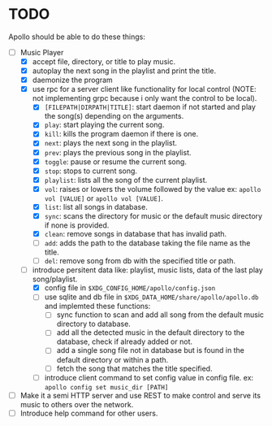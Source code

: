 # TODO
Apollo should be able to do these things:
- [ ] Music Player
  - [x] accept file, directory, or title to play music.
  - [x] autoplay the next song in the playlist and print the title.
  - [x] daemonize the program
  - [x] use rpc for a server client like functionality for local control (NOTE: not implementing grpc because i only want the control to be local).
    - [x] `[FILEPATH|DIRPATH|TITLE]`: start daemon if not started and play the song(s) depending on the arguments.
    - [x] `play`: start playing the current song.
    - [x] `kill`: kills the program daemon if there is one.
    - [x] `next`: plays the next song in the playlist.
    - [x] `prev`: plays the previous song in the playlist.
    - [x] `toggle`: pause or resume the current song.
    - [x] `stop`: stops to current song.
    - [x] `playlist`: lists all the song of the current playlist.
    - [x] `vol`: raises or lowers the volume followed by the value ex: `apollo vol [VALUE]` or `apollo vol [VALUE]`.
    - [x] `list`: list all songs in database.
    - [x] `sync`: scans the directory for music or the default music directory if none is provided.
    - [x] `clean`: remove songs in database that has invalid path.
    - [ ] `add`: adds the path to the database taking the file name as the title.
    - [ ] `del`: remove song from db with the specified title or path.
  - [ ] introduce persitent data like: playlist, music lists, data of the last play song/playlist.
    - [x] config file in `$XDG_CONFIG_HOME/apollo/config.json`
    - [ ] use sqlite and db file in `$XDG_DATA_HOME/share/apollo/apollo.db` and implemted these functions:
      - [ ] sync function to scan and add all song from the default music directory to database.
      - [ ] add all the detected music in the default directory to the database, check if already added or not.
      - [ ] add a single song file not in database but is found in the default directory or within a path.
      - [ ] fetch the song that matches the title specified.
    - [ ] introduce client command to set config value in config file. ex: `apollo config set music_dir [PATH]`
- [ ] Make it a semi HTTP server and use REST to make control and serve its music to others over the network.
- [ ] Introduce help command for other users.
